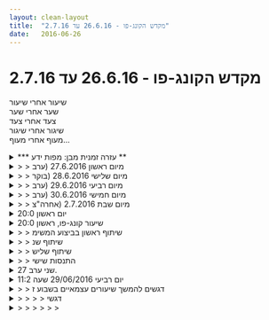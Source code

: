 ```yaml
---
layout: clean-layout
title:  "מקדש הקונג-פו - 26.6.16 עד 2.7.16"
date:   2016-06-26
---
```

# מקדש הקונג-פו - 26.6.16 עד 2.7.16 
שיעור אחרי שיעור<br> שער אחרי שער<br> צעד אחרי צעד<br> שיגור אחרי שיגור<br> מעוף אחרי מעוף...

<details>
                    <summary>*** עזרה זמנית מבן: מפות ידע **</summary>
                    כמדומני שעדיין מרבית העקבות שתלמידים מותירים לעצמם ביומן השיעורים, <b>אינם</b> מכילים את המידע הבסיסי שלשמו יומן השיעורים נוצר: <b>ריכוז תמצית הידע שעבר בשיעור</b>. לפיכך, עד שאראה שהמצב הזה משתנה משמעותית, אשרשר לכאן מדי שבוע כמה דוגמאות שכאלה מתוך השיעורים. באהבה!<br><br><table width='70%' cellpadding='0' cellspacing='0' bgcolor='#C6C7C6'><tr><td height='1'></td></tr></table><br><b>מדברים על מדיטציה:</b> <a href="http://forums.tapuz.co.il/meditation" target="_blank">http://forums.tapuz.co.il/meditation</a><br/><br/>לומדים את אמנות המדיטציה: <a href="http://www.ThePracticalMeditation.com" target="_blank" rel=nofollow>www.ThePracticalMeditation.com</a><br/>לומדים את אמנות היכולת: <a href="http://www.MagicalChanging.com" target="_blank" rel=nofollow>www.MagicalChanging.com</a>
                  </details><details>
                    <summary>> > מיום ראשון 27.6.2016 (ערב</summary>
                    <b>מדיטציה תלת שלבית רבת עוצמה</b><br> 1. מתחילים בעיניים פקוחות. מאתרים כאב או אי-נוחות. עוצמים עיניים ומפנים לשם תשומת לב מוגברת. מנסים לזהות היכן זה בדיוק. מרגע לרגע, מנסים לדייק את המיקום יותר ויותר ויותר... ואפשר גם את הצורה.<br> 2. ממשיכים בעיניים עצומות: את המודעות המוגברת והמועצמת הזאת לנקודה/איזור בגוף, מרחיבים לכל הגוף.<br> 3. ממשיכים בעיניים עצומות: עוברים לנוח עמוקות, תוך שמירה על ערנות מירבית. משתדלים מרגע לרגע להעמיק ולשדרג את המנוחה, תוך שמירה על ערנות מלאה.<br> * האפשרות לפעמיים ביום (בוקר + ערב-גמיש, מ-16:00)<br> * האפשרות לפתיחת חלון בן 10 דקות, למשל<br> <br> <b>היערכות לביצוע</b><br> • בוחרים משהו שרוצים לעשות (לדוגמה, מחר; או השבוע).<br> • מעריכים מה הסיכויים (0-100%) שזה יקרה (&quot;מה הסיכויים שהמשאלה הזאת שלך תתממש?&quot; למשל).<br> • משפרים את הסיכויים עוד ועוד...<br> • סוויץ&#39; נוסף שאפשר לשחק איתו: האיכות. אפשר, לדוגמה, אחרי שמגיעים לאחוזים גבוהים מאד (לדוגמה, 99% ומעלה; או כמה שמחליטים), להעריך את האיכות הצפויה (1-10) ולשדרגה עוד ועוד...<br> <br> <b>החלטה</b><br> שמים לב למספר המייצג את שלמות ההחלטה (1-100).<br> מעלים אותה/ו.<br> <br> <b>הצצה לשתי מציאויות חשובות-מלמדות-מתכנתות</b><br> המציאות/המצב שההחלטה היא 100.<br> המציאות/מצב שסיכויי ההגשמה הצפויים הם 100%.<br> <br> <b>כוח שלישי להחלטה</b><br> ניתן לקחת החלטה/משימה נתונה<br> ולהחליט בעזרתה לשדרג את החיים והלימודים, לדוגמה<br> <br> <b>לחימה הדרגתית</b><br> בשאיפה הדרגתית ועדינה ל&quot;די&quot; של הפרטנר:<br> 1. קרב אגרופים, צוואר ומעלה<br> 2. כל פלג הגוף התחתון - ואפשר להשתמש גם במרפקים<br> 3. כל הגוף<br> 4. ניתן &quot;לתקוף&quot; (ללחוץ על כפתורים) עם כל הגוף, כולל רגליים, ראש וכו&#39;<br> <br> <b>ניסוח גמישות</b><br> &quot;קחו לכם כמה דקות להזנת הגוף בגירויים שישדרגו את גמישותו&quot;<br><br><table width='70%' cellpadding='0' cellspacing='0' bgcolor='#C6C7C6'><tr><td height='1'></td></tr></table><br><b>מדברים על מדיטציה:</b> <a href="http://forums.tapuz.co.il/meditation" target="_blank">http://forums.tapuz.co.il/meditation</a><br/><br/>לומדים את אמנות המדיטציה: <a href="http://www.ThePracticalMeditation.com" target="_blank" rel=nofollow>www.ThePracticalMeditation.com</a><br/>לומדים את אמנות היכולת: <a href="http://www.MagicalChanging.com" target="_blank" rel=nofollow>www.MagicalChanging.com</a>
                  </details><details>
                    <summary>> > מיום שלישי 28.6.2016 (בוקר</summary>
                    • החשיבות של זכירת ההרגשה הכוללת את המחשבות &quot;זה בלתי אפשרי, זה אף פעם לא יקרה, אני לא אצליח&quot; בעת שמצליחים ולאחר שמצליחים.<br> • להדריך את עצמי בעת שאני מדמיין שאנחנו ארבעה (או מספר אחר) ואני מדריך אותנו, בואריאציות שונות, כולל כשכל אחד עובד לבדו.<br> • יציבות ואחריות בעת תהליך. בחירה מודעת של מרחב הטעויות ומידתן, לצורך הלמידה המיטבית לכל מקרה ועניין. התקדמות מדרגה אחרי מדרגה, בבטחה. התפרשות לשני כיוונים מנוגדים, בתור תנועה אחת שלמה.<br><br><table width='70%' cellpadding='0' cellspacing='0' bgcolor='#C6C7C6'><tr><td height='1'></td></tr></table><br><b>מדברים על מדיטציה:</b> <a href="http://forums.tapuz.co.il/meditation" target="_blank">http://forums.tapuz.co.il/meditation</a><br/><br/>לומדים את אמנות המדיטציה: <a href="http://www.ThePracticalMeditation.com" target="_blank" rel=nofollow>www.ThePracticalMeditation.com</a><br/>לומדים את אמנות היכולת: <a href="http://www.MagicalChanging.com" target="_blank" rel=nofollow>www.MagicalChanging.com</a>
                  </details><details>
                    <summary>> > מיום רביעי 29.6.2016 (ערב</summary>
                    • בשניים, מעברים בין SPACE (העמקת התודעה), LIGHT (העמקת הטרנספורמציה) ו-WILL (העמקת ההגשמה המבוקשת).<br> • גיבור בסרט לחימה.<br> • שבע תנועות לחימה פנימיות - לעדכן בסיסמה - ואז להשתפר בשלוש תנועות לחימה פנימיות.<br> • מיקוד בשיעור המצפה לנו (בעיניים עצומות) - התבוננות בכל מה שעולה; ואז ליצור דברים בכוונה. המשך הליכה תוך מעברים מונחים בין תשומת לב מאפשרת למה שקיים/עולה/חולף לבין יצירה פנימית מתוך בחירה תוך אפשור לקיים להיות.<br> • החלפת דמויות בעבודת זוגות.<br><br><table width='70%' cellpadding='0' cellspacing='0' bgcolor='#C6C7C6'><tr><td height='1'></td></tr></table><br><b>מדברים על מדיטציה:</b> <a href="http://forums.tapuz.co.il/meditation" target="_blank">http://forums.tapuz.co.il/meditation</a><br/><br/>לומדים את אמנות המדיטציה: <a href="http://www.ThePracticalMeditation.com" target="_blank" rel=nofollow>www.ThePracticalMeditation.com</a><br/>לומדים את אמנות היכולת: <a href="http://www.MagicalChanging.com" target="_blank" rel=nofollow>www.MagicalChanging.com</a>
                  </details><details>
                    <summary>> > מיום חמישי 30.6.2016 (ערב</summary>
                    תוכנות מכשילות מצחיקות למיניהן<br><br><table width='70%' cellpadding='0' cellspacing='0' bgcolor='#C6C7C6'><tr><td height='1'></td></tr></table><br><b>מדברים על מדיטציה:</b> <a href="http://forums.tapuz.co.il/meditation" target="_blank">http://forums.tapuz.co.il/meditation</a><br/><br/>לומדים את אמנות המדיטציה: <a href="http://www.ThePracticalMeditation.com" target="_blank" rel=nofollow>www.ThePracticalMeditation.com</a><br/>לומדים את אמנות היכולת: <a href="http://www.MagicalChanging.com" target="_blank" rel=nofollow>www.MagicalChanging.com</a>
                  </details><details>
                    <summary>> > מיום שבת 2.7.2016 (אחרה"צ</summary>
                    דברים שרוצים לאחוז בהם - הרפיה כדי לאחוז טוב יותר<br> שחרור אחיזות/תקיעויות... כמה נעים<br><br><table width='70%' cellpadding='0' cellspacing='0' bgcolor='#C6C7C6'><tr><td height='1'></td></tr></table><br><b>מדברים על מדיטציה:</b> <a href="http://forums.tapuz.co.il/meditation" target="_blank">http://forums.tapuz.co.il/meditation</a><br/><br/>לומדים את אמנות המדיטציה: <a href="http://www.ThePracticalMeditation.com" target="_blank" rel=nofollow>www.ThePracticalMeditation.com</a><br/>לומדים את אמנות היכולת: <a href="http://www.MagicalChanging.com" target="_blank" rel=nofollow>www.MagicalChanging.com</a>
                  </details><details>
                    <summary>יום ראשון 20:0</summary>
                    מעדכן את בן באמצע היום, גב תפוס כמעט לא זז.<br> מחליט להגיע, בגינס ובלי ציוד.<br> הנחיה מבועז בדרך לשעור לעבוד עם תודעה של גוף מושלם.<br> עובד על הרפיה של אזור הגב, הרגשת שלמות, תנועות על הקרקע הלשות את הגב<br> סיבובי מותנים, 100 לכל צד<br> תרגילי גמישות מתיחות, הכל בשלווה והנאה ושלמות.<br> <br> לקראת הסוף מעביר במקביל הנחיה, לעבוד מתוך תחושה שכל הגוף מורכב ממים.<br> <br> מסיים את השעור, כאב הגב כמעט ונעלם.<br> <br> קסם.
                  </details><details>
                    <summary>שיעור קונג-פו, ראשון 20:0</summary>
                    יצרתי בי התכוונות לשיפור 6 האומנים בכל תרגיל שיגיע אליי במהלך השיעור.<br> טיפוח חוויית הגוף והתנועה שלי כמושלמת<br> בעיטות תוך כדי ניתור ושינוי מיקום<br> תרגול ידיים בעמידת רוכב<br> סבבים של קרב רגליים נמוך. בהתחלה כל סבב נמשך כדקה ובהמשך זה נקבע בהתאם להחלטת צופה מהצד שמזהה סימון מנטרל ומפסיק את הקרב.<br> קרבות שונים להבאת הפרטנר להגיד &quot;די&quot;. בשאיפה להדרגתיות. בהתחלה ידיים רק לראש ולצוואר ובהמשך לפלג גוף עליון. בהמשך גם בקרב מלא.<br> עבודת גמישות – להעניק לגוף את הגוף לטובת הגמשתו<br> עבודת פנימית בת 3 חלקים:<br> 1. תשומת לב לכאב או אי נוחות בעינייםפקוחות, עצימת העיניים ואיתור המיקום המדוייק שלו. אם הכאב נעלם לחזור שוב על התהליך<br> 2. להביא את אותה תשומת לב שהפנינו לאותה נקודה לכל הגוף<br> 3. הגברת המנוחה תוך שמירה או טיפוח העירנות<br> תרגיל מעולה הנוגע ליכולת קבלת החלטה והביצוע שלה. <br> שתי איכויות אני זוכר:<br> עד כמה אני רוצה לבצע את ההחלטה שקיבלתי? (1-100)<br> מהם הסיכויים שאבצע את זה? (1-100)<br> לשפר את הסיכויים של שתי האיכויות.<br> <br> משימה לחמישה ימים הקרובים:<br> לפנות 10 דקות בבוקר ובערב לביצוע העבודה הפנימית בת שלושת החלקים שתיארתי קודם לכן. משך הזמן לביצוע התרגול יכול להיות שונה.<br>
                  </details><details>
                    <summary>> > שיתוף ראשון בביצוע המשימ</summary>
                    מתייחס ל4 פעמים שתרגלתי את המדיטציה - בשני והיום (שלישי)<br> <br> פיניתי לי כ10 דקות לטובת זה ועד כה משך הזמן היה כ 15 דקות בכל פעם.<br> <br> בכל הפעמים התרגול היה לי מאד נעים ומיטיב.<br> היום בבוקר, חוויתי עירנות לאחר סיום התרגול.
                  </details><details>
                    <summary>> > שיתוף שנ</summary>
                    היום בבוקר החוויה של התפוגגות של כאב קל שחשתי בכף הרגל הייתה מאד ברורה. לאחר מכן חזרתי על זה שוב אך באזור אחר וגם בפעם הזאת הייתה תחושה של היעלמות הכאב/אי נוחות. <br> <br> <br> <br>
                  </details><details>
                    <summary>> > שיתוף שליש</summary>
                    נערכתי הפעם טוב יותר לקראת ביצוע המדיטציה בבוקר ובערב - גם פניתי זמן לכך וגם דאגתי שלא יהיו הפרעות.<br> <br> היה לי קל יותר להעביר את תשומת הלב לכל הגוף לאחר שהתמקדתי זמן מה באזור ספציפי.
                  </details><details>
                    <summary>> > התנסות שישי</summary>
                    אז גם היום עשיתי את המדיטציה בבוקר ובערב.<br> <br> חוויתי דברים דומים למה שכבר בפעמים הקודמות כמו התפוגגות של הכאב, תשומת לב חזקה יותר לגוף במעבר מהשלב הראשון לשני, והגברה של העירנות בסיום התרגול.<br> <br>
                  </details><details>
                    <summary>שני ערב 27.</summary>
                    נקודות מהשיעור -<br> <br> חלק הראשון של השיעור - עבודת מיקוד ומתיחות.<br> <br> בחלק השני העברתי שיעור ניסיון של שעה לעקיבא. התמקדתי איתו בחיזוק הרגשת הגוף, תשומת לב לנשימה והרפיה של הגוף בסביבות עבודה בסיסיות שונות. <br> <br> לאחר מכן אני וריב (ואח&quot;כ אסא הצטרף) בוחרים בתורות אלמנט מסוים מאמנות הלחימה שבו רוצים להשתפר ועובדים עליו. עבדנו בין היתר על הסטות, חסימות של בעיטות עם הרגליים, חבטה מנטרלת, מרפקים כחבטות וכהסטות..<br> <br> בסוף השיעור טיפים לשניים האחרים בנושאים שכ&quot;א מבקש.<br> <br>
                  </details><details>
                    <summary>יום רביעי 29/06/2016 שעה 11:2</summary>
                    לאחר יום שהייתי בסוג של סערת רגשות: קצת שחרור<br> דמיון של 8 ביצים נקודות אור רפואיות שוברות בגוף מחישות תהליך של ריפוי של תשומת לב. סדרה קטנה של תנועות חיזוק ולחימה לפי תבנית מעגלית שדמיינתי בראש<br> משך השיעור כשתי דקות.
                  </details><details>
                    <summary>> > דגשים להמשך שיעורים עצמאיים בשבוע ז</summary>
                    1. ריפוי עבודת ריפוי התמודדות עם ריפוי.<br> 2. כוח פיתוח כוח.<br> 3. מיומנות.
                  </details><details>
                    <summary>> > > > דגשי</summary>
                    במצבים כאלה אנא ציין כבר בכותרת &quot;דגשים <b>לעצמי</b>&quot; או אפילו &quot;דגשים שנותן לעצמי&quot; (במקום רק &quot;דגשים&quot;) פשוט כדי להימנע מאי-הבנות על-ידי קוראים אחרים ואפילו אתה בעוד שנה-שנתיים מהיום... <img src="http://www.timg.co.il/tapuzForum/images/Emo23.gif" alt="|לב|"> (כדי למנוע אי-הבנה לפיה הדגשים נתנו לך על-ידי מישהו אחר)<br><br><table width='70%' cellpadding='0' cellspacing='0' bgcolor='#C6C7C6'><tr><td height='1'></td></tr></table><br><b>מדברים על מדיטציה:</b> <a href="http://forums.tapuz.co.il/meditation" target="_blank">http://forums.tapuz.co.il/meditation</a><br/><br/>לומדים את אמנות המדיטציה: <a href="http://www.ThePracticalMeditation.com" target="_blank" rel=nofollow>www.ThePracticalMeditation.com</a><br/>לומדים את אמנות היכולת: <a href="http://www.MagicalChanging.com" target="_blank" rel=nofollow>www.MagicalChanging.com</a>
                  </details><details>
                    <summary>> > > > > > </summary>
                    
                  </details><details>
                    <summary>> > שיעורים בלתי רשמיי</summary>
                    אנא ציין בכותרת &quot;שיעור בלתי רשמי&quot; <img src="http://www.timg.co.il/tapuzForum/images/Emo23.gif" alt="|לב|"><br> וכל הכבוד על העבודה <img src="http://www.timg.co.il/tapuzForum/images/Emo45.gif" alt="|כן|"> <img src="http://www.timg.co.il/tapuzForum/images/Emo13.gif" alt=":-)"><br><br><table width='70%' cellpadding='0' cellspacing='0' bgcolor='#C6C7C6'><tr><td height='1'></td></tr></table><br><b>מדברים על מדיטציה:</b> <a href="http://forums.tapuz.co.il/meditation" target="_blank">http://forums.tapuz.co.il/meditation</a><br/><br/>לומדים את אמנות המדיטציה: <a href="http://www.ThePracticalMeditation.com" target="_blank" rel=nofollow>www.ThePracticalMeditation.com</a><br/>לומדים את אמנות היכולת: <a href="http://www.MagicalChanging.com" target="_blank" rel=nofollow>www.MagicalChanging.com</a>
                  </details><details>
                    <summary>27.6.16 שני בוק</summary>
                    זמן מקדים: חידוד הקשב, העמקת הקשב, הנאה מתחושת הגוף<br> דברים שעברו אליי: עבודה עם תנועות גוף, לתת להנאה להכווין אותי, הפך לסשן של הגנות פורמות בעיטות עם אגן משוחרר, ‏תחושה נעימה ומשוחררת שמאפשרת גם תנועות רחבות יותר.<br> עבודה על הכנה אל&nbsp;&nbsp;מול 3 יריבים - אפיון מדויק של כל אחד מהם, מעניק עומק וממשות (והנאה) לתרגול. <br> עדכון לטכניקת עבודה פנימית על היום הצפוי ושדרוג המרכיבים שלו, בכל סיום שדרוג לתת מילה אחת (כותרת לשדרוג) , עושה לי סדר ומודעות ביום שלי<br> להמשך תרגול נוסף.<br> עדכון: לא רק ביום עבודה רווי משימות אלא גם בימים אחרים שאני בוחר.
                  </details><details>
                    <summary>יום רביעי 29.6.16 בוק</summary>
                    עקב הפורמט הספציפי של הההנחיות שקיבלתי לשיעור, התמקדתי בהנחיות לגבי פעולות בלבד. ‏מצאתי שזה משאיר לי זמן להתמקד בתרגול של עצמי, ללא צורך ב״ תשומת לב״ למשתתפים או לאופן התנהלות השיעור.<br> ‏היו כמה מקרים שבהם תוך כדי תרגול, מצאתי שהגוף שלי עובר לבד לתרגול אחר, הפעם לא התנגדתי לתהליך, אלא פשוט נתתי לעבודה החדשה כותרת קצרה עבור המשתתפים האחרים. ‏אחד התוצרים של צורת העבודה הזו יצרה אצלי רצף והשיעור נחווה כעבודה אחת, מחולקת לכמה תתי עבודות. ‏מצאתי בכך איכויות מעניינות. <br> אחת המשתתפות בחרה ‏לתת פרשנות שונה ממה שהתכוונתי לחלק גדול מהתרגילים. בימים רגילים ייתכן והייתי מוצא את עצמי כועס כביכול, כי ״זה לא בסדר״.&nbsp;&nbsp;‏הפעם מצאתי את עצמי חווה את זה בצורה נעימה משוחררת מתוך הבנה שזו הבחירה שלה, הפרשנות שלה ואני מקווה שזה נכון לה.&nbsp;&nbsp;‏<br> בונוס ומתנה נוספת בתוך השיעור: גיליתי כי ‏אני יכול לבצע עבודה פנימית ומדיטציה ‏בחלק גדול מהתרגילים ללא פגיעה באיכות התרגיל, ליהפך לעיתים זה שדרג חלק מהתרגילים (בעיקר בעבודה על גמישות). ‏העלה בי ההבנה שייתכן ואני יכול ל&quot;מצוא&quot; או &quot;ליצור&quot; סוג של נינוחות גם בתוך פעולות אחרות במהלך היום יום שלי. למרבה ההפתעה, ‏למרות שהאימון היה בעיקרו פיזי, מצאתי את עצמי נינוח ושלו. ההנחיות זרמו אליי ללא הפרעה והפורמט כולו היה נוח לשימוש.
                  </details><details>
                    <summary>שיעור קונג-פו, רביעי 20:0</summary>
                    המשכתי בהתקדמות יעילה ומהנה באמנות הלחימה - בין היתר בעזרת תרגול עבודת ידיים עם ניסיון להביא את הפרטנר להיכנע. שמתי לב שהידיים התחזקו בתקופה האחרונה ושיותר קשה להכניע אותי. <br> עשיתי שימוש נהדר במילים Space, Light ו Will בכדי לשפר כל מני איכויות בעבודה שלי.<br> <br> בחלק גדול מהשיעור שלי הקדשתי זמן לשיפור היומיום שלי. זו הייתה עבודה מאד נעימה וטובה. חלק מהזמן התקדמתי בזה לבד וחלק מהזמן עם אוהד.<br> <br> <br> תודה!
                  </details><a href="javascript:history.back()">בית</a>